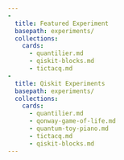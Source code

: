 ```yaml
---
-
  title: Featured Experiment
  basepath: experiments/
  collections:
    cards:
      - quantilier.md
      - qiskit-blocks.md
      - tictacq.md
-
  title: Qiskit Experiments
  basepath: experiments/
  collections:
    cards:
      - quantilier.md
      - qonway-game-of-life.md
      - quantum-toy-piano.md
      - tictacq.md
      - qiskit-blocks.md
---
```

